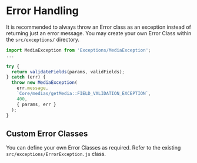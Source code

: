 # Error Handling

It is recommended to always throw an Error class as an exception instead of returning just an error message. You may create your own Error Class within the `src/exceptions/` directory.

```js
import MediaException from 'Exceptions/MediaException';
...

try {
  return validateFields(params, validFields);
} catch (err) {
  throw new MediaException(
    err.message,
    `Core/medias/getMedia::FIELD_VALIDATION_EXCEPTION`,
    400,
    { params, err }
  );
}
```

## Custom Error Classes

You can define your own Error Classes as required. Refer to the existing `src/exceptions/ErrorException.js` class.
